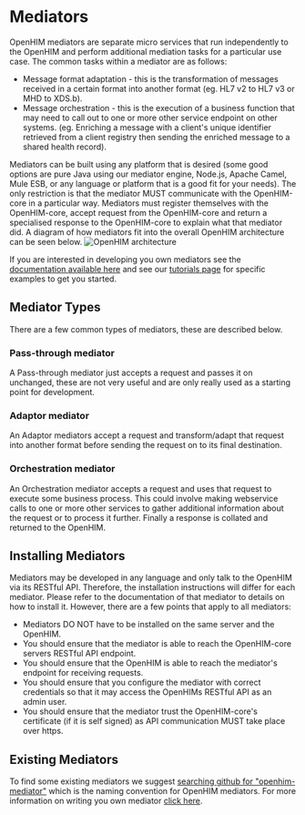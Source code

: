 # Mediators

OpenHIM mediators are separate micro services that run independently to the OpenHIM and perform additional mediation tasks for a particular use case. The common tasks within a mediator are as follows:

- Message format adaptation - this is the transformation of messages received in a certain format into another format (eg. HL7 v2 to HL7 v3 or MHD to XDS.b).
- Message orchestration - this is the execution of a business function that may need to call out to one or more other service endpoint on other systems. (eg. Enriching a message with a client's unique identifier retrieved from a client registry then sending the enriched message to a shared health record).

Mediators can be built using any platform that is desired (some good options are pure Java using our mediator engine, Node.js, Apache Camel, Mule ESB, or any language or platform that is a good fit for your needs). The only restriction is that the mediator MUST communicate with the OpenHIM-core in a particular way. Mediators must register themselves with the OpenHIM-core, accept request from the OpenHIM-core and return a specialised response to the OpenHIM-core to explain what that mediator did. A diagram of how mediators fit into the overall OpenHIM architecture can be seen below. ![OpenHIM architecture](/_static/mediators/mediators-overview.png)

If you are interested in developing you own mediators see the [documentation available here](../dev-guide/mediators.html) and see our [tutorials page](../tutorial/index.html 'Tutorials') for specific examples to get you started.

## Mediator Types

There are a few common types of mediators, these are described below.

### Pass-through mediator

A Pass-through mediator just accepts a request and passes it on unchanged, these are not very useful and are only really used as a starting point for development.

### Adaptor mediator

An Adaptor mediators accept a request and transform/adapt that request into another format before sending the request on to its final destination.

### Orchestration mediator

An Orchestration mediator accepts a request and uses that request to execute some business process. This could involve making webservice calls to one or more other services to gather additional information about the request or to process it further. Finally a response is collated and returned to the OpenHIM.

## Installing Mediators

Mediators may be developed in any language and only talk to the OpenHIM via its RESTful API. Therefore, the installation instructions will differ for each mediator. Please refer to the documentation of that mediator to details on how to install it. However, there are a few points that apply to all mediators:

- Mediators DO NOT have to be installed on the same server and the OpenHIM.
- You should ensure that the mediator is able to reach the OpenHIM-core servers RESTful API endpoint.
- You should ensure that the OpenHIM is able to reach the mediator's endpoint for receiving requests.
- You should ensure that you configure the mediator with correct credentials so that it may access the OpenHIMs RESTful API as an admin user.
- You should ensure that the mediator trust the OpenHIM-core's certificate (if it is self signed) as API communication MUST take place over https.

## Existing Mediators

To find some existing mediators we suggest [searching github for "openhim-mediator"](https://github.com/search?utf8=%E2%9C%93&q=%22openhim-mediator%22&type=Repositories&ref=searchresults) which is the naming convention for OpenHIM mediators. For more information on writing you own mediator [click here](../dev-guide/mediators.html).
